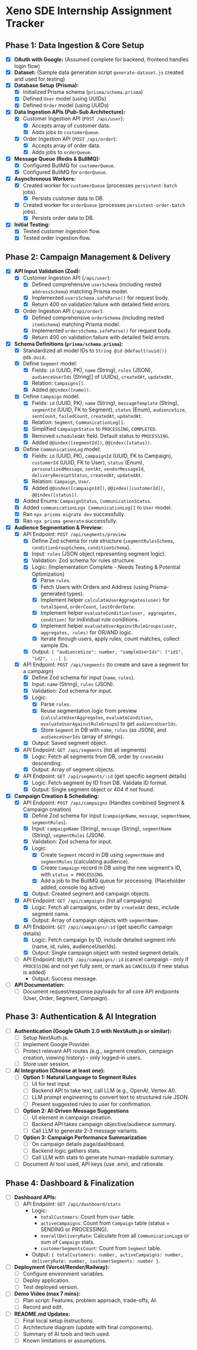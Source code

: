 # Xeno SDE Internship Assignment Tracker

## Phase 1: Data Ingestion & Core Setup

- [x] **OAuth with Google:** (Assumed complete for backend, frontend handles login flow)
- [x] **Dataset:** (Sample data generation script `generate-dataset.js` created and used for testing)
- [x] **Database Setup (Prisma):**
  - [x] Initialized Prisma schema (`prisma/schema.prisma`)
  - [x] Defined `User` model (using UUIDs)
  - [x] Defined `Order` model (using UUIDs)
- [x] **Data Ingestion APIs (Pub-Sub Architecture):**
  - [x] Customer Ingestion API (`POST /api/user`):
    - [x] Accepts array of customer data.
    - [x] Adds jobs to `customerQueue`.
  - [x] Order Ingestion API (`POST /api/order`):
    - [x] Accepts array of order data.
    - [x] Adds jobs to `orderQueue`.
- [x] **Message Queue (Redis & BullMQ):**
  - [x] Configured BullMQ for `customerQueue`.
  - [x] Configured BullMQ for `orderQueue`.
- [x] **Asynchronous Workers:**
  - [x] Created worker for `customerQueue` (processes `persistent-batch` jobs).
    - [x] Persists customer data to DB.
  - [x] Created worker for `orderQueue` (processes `persistent-order-batch` jobs).
    - [x] Persists order data to DB.
- [x] **Initial Testing:**
  - [x] Tested customer ingestion flow.
  - [x] Tested order ingestion flow.

## Phase 2: Campaign Management & Delivery

- [x] **API Input Validation (Zod):**
  - [x] Customer Ingestion API (`/api/user`):
    - [x] Defined comprehensive `userSchema` (including nested `addressSchema`) matching Prisma model.
    - [x] Implemented `usersSchema.safeParse()` for request body.
    - [x] Return 400 on validation failure with detailed field errors.
  - [x] Order Ingestion API (`/api/order`):
    - [x] Defined comprehensive `orderSchema` (including nested `itemSchema`) matching Prisma model.
    - [x] Implemented `ordersSchema.safeParse()` for request body.
    - [x] Return 400 on validation failure with detailed field errors.
- [x] **Schema Definitions (`prisma/schema.prisma`):**
  - [x] Standardized all model IDs to `String @id @default(uuid()) @db.Uuid`.
  - [x] Define `Segment` model:
    - [x] Fields: `id` (UUID, PK), `name` (String), `rules` (JSON), `audienceUserIds` (String[] of UUIDs), `createdAt`, `updatedAt`.
    - [x] Relation: `Campaigns[]`.
    - [x] Added `@@index([name])`.
  - [x] Define `Campaign` model:
    - [x] Fields: `id` (UUID, PK), `name` (String), `messageTemplate` (String), `segmentId` (UUID, FK to Segment), `status` (Enum), `audienceSize`, `sentCount`, `failedCount`, `createdAt`, `updatedAt`.
    - [x] Relation: `Segment`, `CommunicationLog[]`.
    - [x] Simplified `CampaignStatus` to `PROCESSING`, `COMPLETED`.
    - [x] Removed `scheduledAt` field. Default status to `PROCESSING`.
    - [x] Added `@@index([segmentId])`, `@@index([status])`.
  - [x] Define `CommunicationLog` model:
    - [x] Fields: `id` (UUID, PK), `campaignId` (UUID, FK to Campaign), `customerId` (UUID, FK to User), `status` (Enum), `personalizedMessage`, `sentAt`, `vendorMessageId`, `deliveryReceiptStatus`, `createdAt`, `updatedAt`.
    - [x] Relation: `Campaign`, `User`.
    - [x] Added `@@index([campaignId])`, `@@index([customerId])`, `@@index([status])`.
  - [x] Added Enums: `CampaignStatus`, `CommunicationStatus`.
  - [x] Added `communicationLogs CommunicationLog[]` to `User` model.
  - [x] Ran `npx prisma migrate dev` successfully.
  - [x] Ran `npx prisma generate` successfully.
- [x] **Audience Segmentation & Preview:**
  - [x] API Endpoint: `POST /api/segments/preview`
    - [x] Define Zod schema for rule structure (`segmentRulesSchema`, `conditionGroupSchema`, `conditionSchema`).
    - [x] Input: `rules` (JSON object representing segment logic).
    - [x] Validation: Zod schema for rules structure.
    - [x] Logic: (Implementation Complete - Needs Testing & Potential Optimization)
      - [x] Parse `rules`.
      - [x] Fetch Users with Orders and Address (using Prisma-generated types).
      - [x] Implement helper `calculateUserAggregates(user)` for `totalSpend`, `orderCount`, `lastOrderDate`.
      - [x] Implement helper `evaluateCondition(user, aggregates, condition)` for individual rule conditions.
      - [x] Implement helper `evaluateUserAgainstRuleGroups(user, aggregates, rules)` for OR/AND logic.
      - [x] Iterate through users, apply rules, count matches, collect sample IDs.
    - [x] Output: `{ "audienceSize": number, "sampleUserIds": ["id1", "id2", ...] }`.
  - [x] API Endpoint: `POST /api/segments` (to create and save a segment for a campaign)
    - [x] Define Zod schema for input (`name`, `rules`).
    - [x] Input: `name` (String), `rules` (JSON).
    - [x] Validation: Zod schema for input.
    - [x] Logic:
      - [x] Parse `rules`.
      - [x] Reuse segmentation logic from preview (`calculateUserAggregates`, `evaluateCondition`, `evaluateUserAgainstRuleGroups`) to get `audienceUserIds`.
      - [x] Store `Segment` in DB with `name`, `rules` (as JSON), and `audienceUserIds` (array of strings).
    - [x] Output: Saved segment object.
  - [x] API Endpoint: `GET /api/segments` (list all segments)
    - [x] Logic: Fetch all segments from DB, order by `createdAt` descending.
    - [x] Output: Array of segment objects.
  - [x] API Endpoint: `GET /api/segments/:id` (get specific segment details)
    - [x] Logic: Fetch segment by ID from DB. Validate ID format.
    - [x] Output: Single segment object or 404 if not found.
- [x] **Campaign Creation & Scheduling:**
  - [x] API Endpoint: `POST /api/campaigns` (Handles combined Segment & Campaign creation)
    - [x] Define Zod schema for input (`campaignName`, `message`, `segmentName`, `segmentRules`).
    - [x] Input: `campaignName` (String), `message` (String), `segmentName` (String), `segmentRules` (JSON).
    - [x] Validation: Zod schema for input.
    - [x] Logic:
      - [x] Create `Segment` record in DB using `segmentName` and `segmentRules` (calculating audience).
      - [x] Create `Campaign` record in DB using the new segment's ID, with `status = PROCESSING`.
      - [x] Add a job to the BullMQ queue for processing. (Placeholder added, console log active)
    - [x] Output: Created segment and campaign objects.
  - [x] API Endpoint: `GET /api/campaigns` (list all campaigns)
    - [x] Logic: Fetch all campaigns, order by `createdAt` desc, include segment name.
    - [x] Output: Array of campaign objects with `segmentName`.
  - [x] API Endpoint: `GET /api/campaigns/:id` (get specific campaign details)
    - [x] Logic: Fetch campaign by ID, include detailed segment info (name, id, rules, audienceUserIds).
    - [x] Output: Single campaign object with nested segment details.
  - [ ] API Endpoint: `DELETE /api/campaigns/:id` (cancel campaign - only if `PROCESSING` and not yet fully sent, or mark as `CANCELLED` if new status is added)
    - Output: Success message.
- [ ] **API Documentation:**
  - [ ] Document request/response payloads for all core API endpoints (User, Order, Segment, Campaign).

## Phase 3: Authentication & AI Integration

- [ ] **Authentication (Google OAuth 2.0 with NextAuth.js or similar):**
  - [ ] Setup NextAuth.js.
  - [ ] Implement Google Provider.
  - [ ] Protect relevant API routes (e.g., segment creation, campaign creation, viewing history) - only logged-in users.
  - [ ] Store user session.
- [ ] **AI Integration (Choose at least one):**
  - [ ] **Option 1: Natural Language to Segment Rules**
    - [ ] UI for text input.
    - [ ] Backend API to take text, call LLM (e.g., OpenAI, Vertex AI).
    - [ ] LLM prompt engineering to convert text to structured rule JSON.
    - [ ] Present suggested rules to user for confirmation.
  - [ ] **Option 2: AI-Driven Message Suggestions**
    - [ ] UI element in campaign creation.
    - [ ] Backend API takes campaign objective/audience summary.
    - [ ] Call LLM to generate 2-3 message variants.
  - [ ] **Option 3: Campaign Performance Summarization**
    - [ ] On campaign details page/dashboard.
    - [ ] Backend logic gathers stats.
    - [ ] Call LLM with stats to generate human-readable summary.
  - [ ] Document AI tool used, API keys (use .env), and rationale.

## Phase 4: Dashboard & Finalization

- [ ] **Dashboard APIs:**
  - [ ] API Endpoint: `GET /api/dashboard/stats`
    - Logic:
      - `totalCustomers`: Count from `User` table.
      - `activeCampaigns`: Count from `Campaign` table (status = SENDING or PROCESSING).
      - `overallDeliveryRate`: Calculate from all `CommunicationLog`s or sum of `Campaign` stats.
      - `customerSegmentsCount`: Count from `Segment` table.
    - Output: `{ totalCustomers: number, activeCampaigns: number, deliveryRate: number, customerSegments: number }`.
- [ ] **Deployment (Vercel/Render/Railway):**
  - [ ] Configure environment variables.
  - [ ] Deploy application.
  - [ ] Test deployed version.
- [ ] **Demo Video (max 7 mins):**
  - [ ] Plan script: Features, problem approach, trade-offs, AI.
  - [ ] Record and edit.
- [ ] **README.md Updates:**
  - [ ] Final local setup instructions.
  - [ ] Architecture diagram (update with final components).
  - [ ] Summary of AI tools and tech used.
  - [ ] Known limitations or assumptions.
